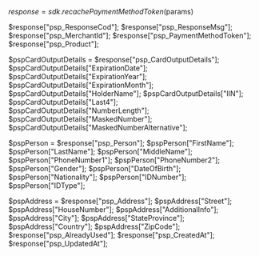 $response = sdk.recachePaymentMethodToken($params)

$response["psp_ResponseCod"];
$response["psp_ResponseMsg"];
$response["psp_MerchantId"];
$response["psp_PaymentMethodToken"];
$response["psp_Product"];

$pspCardOutputDetails = $response["psp_CardOutputDetails"];
$pspCardOutputDetails["ExpirationDate"];
$pspCardOutputDetails["ExpirationYear"];
$pspCardOutputDetails["ExpirationMonth"];
$pspCardOutputDetails["HolderName"];
$pspCardOutputDetails["IIN"];
$pspCardOutputDetails["Last4"];
$pspCardOutputDetails["NumberLength"];
$pspCardOutputDetails["MaskedNumber"];
$pspCardOutputDetails["MaskedNumberAlternative"];

$pspPerson = $response["psp_Person"];
$pspPerson["FirstName"];
$pspPerson["LastName"];
$pspPerson["MiddleName"];
$pspPerson["PhoneNumber1"];
$pspPerson["PhoneNumber2"];
$pspPerson["Gender"];
$pspPerson["DateOfBirth"];
$pspPerson["Nationality"];
$pspPerson["IDNumber"];
$pspPerson["IDType"];

$pspAddress = $response["psp_Address"];
$pspAddress["Street"];
$pspAddress["HouseNumber"];
$pspAddress["AdditionalInfo"];
$pspAddress["City"];
$pspAddress["StateProvince"];
$pspAddress["Country"];
$pspAddress["ZipCode"];
$response["psp_AlreadyUsed"];
$response["psp_CreatedAt"];
$response["psp_UpdatedAt"];
